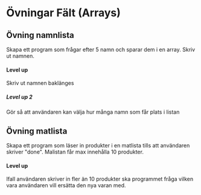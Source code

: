 # Övningar Fält (Arrays)

## Övning namnlista
Skapa ett program som frågar efter 5 namn och sparar dem i en array. Skriv ut namnen.

#### Level up
Skriv ut namnen baklänges

##### Level up 2
Gör så att användaren kan välja hur många namn som får plats i listan

## Övning matlista
Skapa ett program som läser in produkter i en matlista tills att användaren skriver "done".
Malistan får max innehålla 10 produkter.

#### Level up
Ifall användaren skriver in fler än 10 produkter ska programmet fråga vilken vara användaren vill ersätta den nya varan med.
